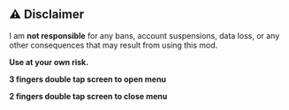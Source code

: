 ## ⚠️ Disclaimer

I am **not responsible** for any bans, account suspensions, data loss, or any other consequences that may result from using this mod.

**Use at your own risk.**

**3 fingers double tap screen to open menu**

**2 fingers double tap screen to close menu**